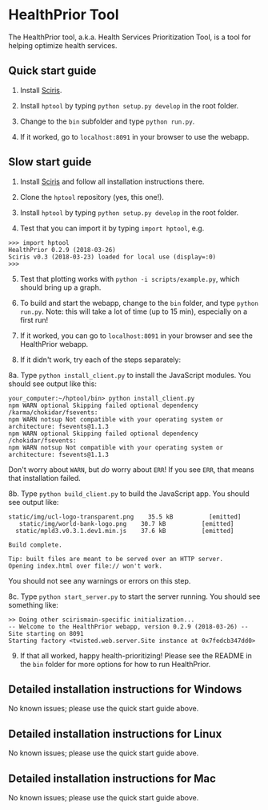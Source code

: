 # HealthPrior Tool

The HealthPrior tool, a.k.a. Health Services Prioritization Tool, is a tool for helping optimize health services.

## Quick start guide

1. Install [Sciris](http://github.com/optimamodel/sciris).

2. Install `hptool` by typing `python setup.py develop` in the root folder.

3. Change to the `bin` subfolder and type `python run.py`.

4. If it worked, go to `localhost:8091` in your browser to use the webapp.

## Slow start guide

1. Install [Sciris](http://github.com/optimamodel/sciris) and follow all installation instructions there.

2. Clone the `hptool` repository (yes, this one!).

3. Install `hptool` by typing `python setup.py develop` in the root folder.

4. Test that you can import it by typing `import hptool`, e.g.
```
>>> import hptool
HealthPrior 0.2.9 (2018-03-26)
Sciris v0.3 (2018-03-23) loaded for local use (display=:0)
>>>
```

5. Test that plotting works with `python -i scripts/example.py`, which should bring up a graph.

6. To build and start the webapp, change to the `bin` folder, and type `python run.py`. Note: this will take a lot of time (up to 15 min), especially on a first run!

7. If it worked, you can go to `localhost:8091` in your browser and see the HealthPrior webapp.

8. If it didn't work, try each of the steps separately:

  8a. Type `python install_client.py` to install the JavaScript modules. You should see output like this:
  ```
  your_computer:~/hptool/bin> python install_client.py
  npm WARN optional Skipping failed optional dependency /karma/chokidar/fsevents:
  npm WARN notsup Not compatible with your operating system or architecture: fsevents@1.1.3
  npm WARN optional Skipping failed optional dependency /chokidar/fsevents:
  npm WARN notsup Not compatible with your operating system or architecture: fsevents@1.1.3
  ```

  Don't worry about `WARN`, but _do_ worry about `ERR`! If you see `ERR`, that means that installation failed.

  8b. Type `python build_client.py` to build the JavaScript app. You should see output like:
  ```
  static/img/ucl-logo-transparent.png    35.5 kB          [emitted]         
     static/img/world-bank-logo.png    30.7 kB          [emitted]         
    static/mpld3.v0.3.1.dev1.min.js    37.6 kB          [emitted]         

  Build complete.

  Tip: built files are meant to be served over an HTTP server.
  Opening index.html over file:// won't work.
  ```
  You should not see any warnings or errors on this step.

  8c. Type `python start_server.py` to start the server running. You should see something like:
  ```
  >> Doing other scirismain-specific initialization...
  -- Welcome to the HealthPrior webapp, version 0.2.9 (2018-03-26) --
  Site starting on 8091
  Starting factory <twisted.web.server.Site instance at 0x7fedcb347dd0>
  ```

9. If that all worked, happy health-prioritizing! Please see the README in the `bin` folder for more options for how to run HealthPrior.

## Detailed installation instructions for Windows

No known issues; please use the quick start guide above.

## Detailed installation instructions for Linux

No known issues; please use the quick start guide above.

## Detailed installation instructions for Mac

No known issues; please use the quick start guide above.
